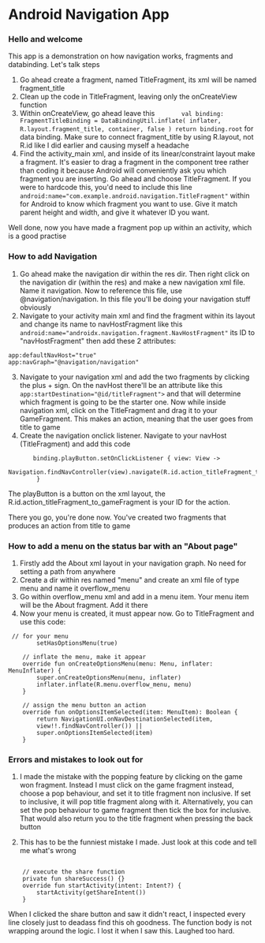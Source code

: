 # Android Navigation App
### Hello and welcome
This app is a demonstration on how navigation works, fragments and databinding. Let's talk steps

1. Go ahead create a fragment, named TitleFragment, its xml will be named fragment_title
2. Clean up the code in TitleFragment, leaving only the onCreateView function
3. Within onCreateView, go ahead leave this ```        val binding: FragmentTitleBinding = DataBindingUtil.inflate(
                inflater, R.layout.fragment_title, container, false
        )
        return binding.root
        ```
        for data binding. Make sure to connect fragment_title by using R.layout, not R.id like I did earlier and causing myself a headache
4. Find the activity_main xml, and inside of its linear/constraint layout make a fragment. It's easier to drag a fragment in the component tree rather than coding it
because Android will conveniently ask you which fragment you are inserting. Go ahead and choose TitleFragment. If you were to hardcode this, you'd need to include this
line ```android:name="com.example.android.navigation.TitleFragment"``` within <fragment /> for Android to know which fragment you want to use. Give it match parent height and
width, and give it whatever ID you want.


Well done, now you have made a fragment pop up within an activity, which is a good practise

### How to add Navigation
1. Go ahead make the navigation dir within the res dir. Then right click on the navigation dir (within the res) and make a new navigation xml file. Name it navigation. Now 
to reference this file, use @navigation/navigation. In this file you'll be doing your navigation stuff obviously
2. Navigate to your activity main xml and find the fragment within its layout and change its name to navHostFragment like this ```android:name="androidx.navigation.fragment.NavHostFragment"``` its ID to "navHostFragment" then add these 2 attributes: 
```
app:defaultNavHost="true"
app:navGraph="@navigation/navigation"
```
3. Navigate to your navigation xml and add the two fragments by clicking the plus +  sign. On the navHost there'll be an attribute like this ``` app:startDestination="@id/titleFragment">``` and that will determine which fragment is going to be the starter one. Now while inside navigation xml, 
click on the TitleFragment and drag it to your GameFragment. This makes an action, meaning that the user goes from title to game
4. Create the navigation onclick listener. Navigate to your navHost (TitleFragment) and add this code 
```
       binding.playButton.setOnClickListener { view: View ->
            Navigation.findNavController(view).navigate(R.id.action_titleFragment_to_gameFragment)
        }
```
The playButton is a button on the xml layout, the R.id.action_titleFragment_to_gameFragment is your ID for the action.

There you go, you're done now. You've created two fragments that produces an action from title to game

### How to add a menu on the status bar with an "About page"
1. Firstly add the About xml layout in your navigation graph. No need for setting a path from anywhere
2. Create a dir within res named "menu" and create an xml file of type menu and name it overflow_menu
3. Go within overflow_menu xml and add in a menu item. Your menu item will be the About fragment. Add it there
4. Now your menu is created, it must appear now. Go to TitleFragment and use this code:

```
 // for your menu
        setHasOptionsMenu(true)

    // inflate the menu, make it appear
    override fun onCreateOptionsMenu(menu: Menu, inflater: MenuInflater) {
        super.onCreateOptionsMenu(menu, inflater)
        inflater.inflate(R.menu.overflow_menu, menu)
    }

    // assign the menu button an action
    override fun onOptionsItemSelected(item: MenuItem): Boolean {
        return NavigationUI.onNavDestinationSelected(item,
        view!!.findNavController()) ||
        super.onOptionsItemSelected(item)
    }
```

### Errors and mistakes to look out for
1. I made the mistake with the popping feature by clicking on the game won fragment. Instead I must click on the game fragment instead, choose a pop behaviour, and set it to
title fragment non inclusive. If set to inclusive, it will pop title fragment along with it. Alternatively, you can set the pop behaviour to game fragment then tick the box
for inclusive. That would also return you to the title fragment when pressing the back button

2. This has to be the funniest mistake I made. Just look at this code and tell me what's wrong

```

    // execute the share function
    private fun shareSuccess() {}
    override fun startActivity(intent: Intent?) {
        startActivity(getShareIntent())
    }
```

When I clicked the share button and saw it didn't react, I
inspected every line closely just to deadass find this oh goodness.
The function body is not wrapping around the logic. I lost it when I saw this.
Laughed too hard.

